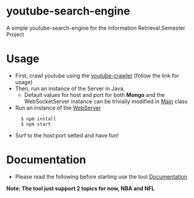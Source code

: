 # youtube-search-engine
A simple youtube-search-engine for the Information Retrieval Semester Project

# Usage
- First, crawl youtube using the [youtube-crawler](https://github.com/peveloper/youtube-search-engine/tree/master/youtube-crawler) (follow the link for usage)
- Then, run an instance of the Server in Java,
  - Default values for host and port for both **Mongo** and the WebSocketServer instance can be trivially modified in [Main](https://github.com/peveloper/youtube-search-engine/blob/master/java/src/main/java/Main.java) class
- Run an instance of the [WebServer](https://github.com/peveloper/youtube-search-engine/tree/master/webpage)
  ```
    $ npm install
    $ npm start
  ```
- Surf to the host:port setted and have fun!

# Documentation
- Please read the following before starting use the tool [Documentation](https://github.com/peveloper/youtube-search-engine/blob/master/Documentation.pdf)

**Note: The tool just support 2 topics for now, NBA and NFL**

